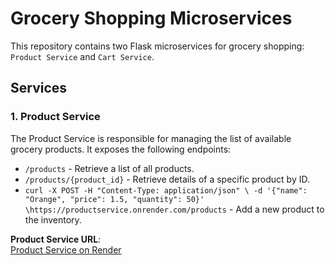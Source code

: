 # Grocery Shopping Microservices

This repository contains two Flask microservices for grocery shopping: `Product Service` and `Cart Service`.

## Services

### 1. Product Service

The Product Service is responsible for managing the list of available grocery products. It exposes the following endpoints:

- `/products` - Retrieve a list of all products.
- `/products/{product_id}` - Retrieve details of a specific product by ID.
- `curl -X POST -H "Content-Type: application/json" \ -d '{"name": "Orange", "price": 1.5, "quantity": 50}' \https://productservice.onrender.com/products` - Add a new product to the inventory.

**Product Service URL**:  
[Product Service on Render](https://product-service-izcg.onrender.com/products)
